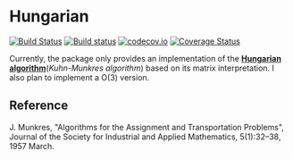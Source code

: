 # Hungarian

[![Build Status](https://travis-ci.org/Gnimuc/Hungarian.jl.svg?branch=master)](https://travis-ci.org/Gnimuc/Hungarian.jl)
[![Build status](https://ci.appveyor.com/api/projects/status/8ym5dy9navw9hmd8?svg=true)](https://ci.appveyor.com/project/Gnimuc/hungarian-jl)
[![codecov.io](http://codecov.io/github/Gnimuc/Hungarian.jl/coverage.svg?branch=master)](http://codecov.io/github/Gnimuc/Hungarian.jl?branch=master)
[![Coverage Status](https://coveralls.io/repos/github/Gnimuc/Hungarian.jl/badge.svg?branch=master)](https://coveralls.io/github/Gnimuc/Hungarian.jl?branch=master)

Currently, the package only provides an implementation of the **[Hungarian algorithm](https://en.wikipedia.org/wiki/Hungarian_algorithm)**(*Kuhn-Munkres algorithm*) based on its matrix interpretation. I also plan to implement a O(3) version.

## Reference
J. Munkres, "Algorithms for the Assignment and Transportation Problems", Journal of the Society for Industrial and Applied Mathematics, 5(1):32–38, 1957 March.
